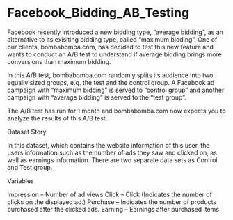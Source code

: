 # Facebook_Bidding_AB_Testing

Facebook recently introduced a new bidding type, “average bidding”, as an alternative to its exisiting bidding type, called “maximum bidding”. One of our clients, bombabomba.com, has decided to test this new feature and wants to conduct an A/B test to understand if average bidding brings more conversions than maximum bidding.

In this A/B test, bombabomba.com randomly splits its audience into two equally sized groups, e.g. the test and the control group. A Facebook ad campaign with “maximum bidding” is served to “control group” and another campaign with “average bidding” is served to the “test group”.

The A/B test has run for 1 month and bombabomba.com now expects you to analyze the results of this A/B test.


Dataset Story

In this dataset, which contains the website information of this user, the users information such as the number of ads they saw and clicked on, as well as earnings information. There are two separate data sets as Control and Test group.


Variables

Impression – Number of ad views
Click – Click (Indicates the number of clicks on the displayed ad.)
Purchase – Indicates the number of products purchased after the clicked ads.
Earning – Earnings after purchased items
